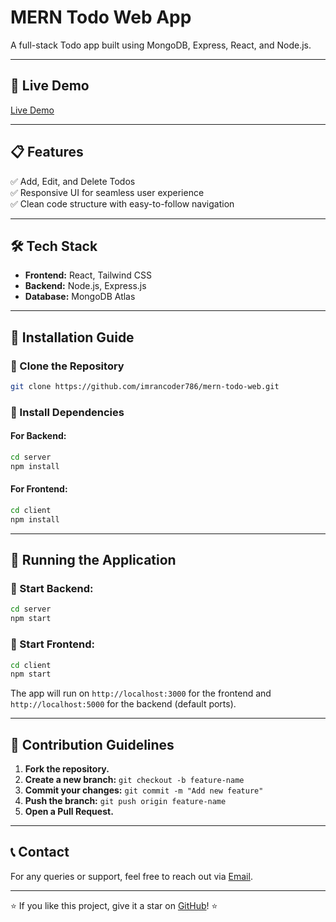 # MERN Todo Web App

A full-stack Todo app built using MongoDB, Express, React, and Node.js.

---

## 🚀 Live Demo
[Live Demo](<Your_Live_Demo_URL>)

---

## 📋 Features
✅ Add, Edit, and Delete Todos  
✅ Responsive UI for seamless user experience  
✅ Clean code structure with easy-to-follow navigation  

---

## 🛠️ Tech Stack
- **Frontend:** React, Tailwind CSS  
- **Backend:** Node.js, Express.js  
- **Database:** MongoDB Atlas  

---

## 📂 Installation Guide

### 🔹 Clone the Repository
```bash
git clone https://github.com/imrancoder786/mern-todo-web.git
```

### 🔹 Install Dependencies

#### For Backend:
```bash
cd server
npm install
```

#### For Frontend:
```bash
cd client
npm install
```

---

## 🚀 Running the Application

### 🔹 Start Backend:
```bash
cd server
npm start
```

### 🔹 Start Frontend:
```bash
cd client
npm start
```

The app will run on `http://localhost:3000` for the frontend and `http://localhost:5000` for the backend (default ports).

---

## 🤝 Contribution Guidelines
1. **Fork the repository.**
2. **Create a new branch:** `git checkout -b feature-name`
3. **Commit your changes:** `git commit -m "Add new feature"`
4. **Push the branch:** `git push origin feature-name`
5. **Open a Pull Request.**

---

## 📞 Contact

For any queries or support, feel free to reach out via [Email](mailto\:cse2023.imrani@gmail.com).

---

⭐ If you like this project, give it a star on [GitHub](https://github.com/imrancoder786/shipyard-web-project)! ⭐

